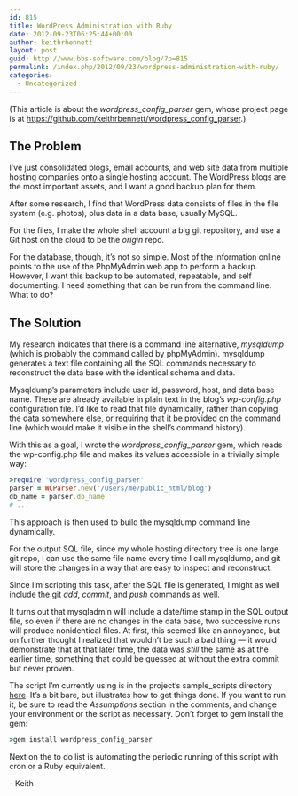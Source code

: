 ```yaml
---
id: 815
title: WordPress Administration with Ruby
date: 2012-09-23T06:25:44+00:00
author: keithrbennett
layout: post
guid: http://www.bbs-software.com/blog/?p=815
permalink: /index.php/2012/09/23/wordpress-administration-with-ruby/
categories:
  - Uncategorized
---
```

(This article is about the _wordpress\_config\_parser_ gem, whose project page is at <a href="https://github.com/keithrbennett/wordpress_config_parser" title="https://github.com/keithrbennett/wordpress_config_parser" target="_blank">https://github.com/keithrbennett/wordpress_config_parser</a>.)

## The Problem

I&#8217;ve just consolidated blogs, email accounts, and web site data from multiple hosting companies onto a single hosting account. The WordPress blogs are the most important assets, and I want a good backup plan for them.

After some research, I find that WordPress data consists of files in the file system (e.g. photos), plus data in a data base, usually MySQL.

For the files, I make the whole shell account a big git repository, and use a Git host on the cloud to be the _origin_ repo.

For the database, though, it&#8217;s not so simple. Most of the information online points to the use of the PhpMyAdmin web app to perform a backup. However, I want this backup to be automated, repeatable, and self documenting. I need something that can be run from the command line. What to do?

## The Solution

My research indicates that there is a command line alternative, _mysqldump_ (which is probably the command called by phpMyAdmin). mysqldump generates a text file containing all the SQL commands necessary to reconstruct the data base with the identical schema and data.

Mysqldump&#8217;s parameters include user id, password, host, and data base name. These are already available in plain text in the blog&#8217;s _wp-config.php_ configuration file. I&#8217;d like to read that file dynamically, rather than copying the data somewhere else, or requiring that it be provided on the command line (which would make it visible in the shell&#8217;s command history).

With this as a goal, I wrote the _wordpress\_config\_parser_ gem, which reads the wp-config.php file and makes its values accessible in a trivially simple way:

```ruby
>require 'wordpress_config_parser'
parser = WCParser.new('/Users/me/public_html/blog')
db_name = parser.db_name
# ...
```

This approach is then used to build the mysqldump command line dynamically.

For the output SQL file, since my whole hosting directory tree is one large git repo, I can use the same file name every time I call mysqldump, and git will store the changes in a way that are easy to inspect and reconstruct.

Since I&#8217;m scripting this task, after the SQL file is generated, I might as well include the git _add_, _commit_, and _push_ commands as well.

It turns out that mysqladmin will include a date/time stamp in the SQL output file, so even if there are no changes in the data base, two successive runs will produce nonidentical files. At first, this seemed like an annoyance, but on further thought I realized that wouldn&#8217;t be such a bad thing &#8212; it would demonstrate that at that later time, the data was _still_ the same as at the earlier time, something that could be guessed at without the extra commit but never proven.

The script I&#8217;m currently using is in the project&#8217;s sample_scripts directory [here](https://github.com/keithrbennett/wordpress_config_parser/blob/master/sample_scripts/backup-wordpress-db.rb "https://github.com/keithrbennett/wordpress_config_parser/blob/master/sample_scripts/backup-wordpress-db.rb"). It&#8217;s a bit bare, but illustrates how to get things done. If you want to run it, be sure to read the _Assumptions_ section in the comments, and change your environment or the script as necessary. Don&#8217;t forget to gem install the gem:

```ruby
>gem install wordpress_config_parser
```

Next on the to do list is automating the periodic running of this script with cron or a Ruby equivalent.

\- Keith
